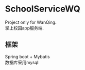 # SchoolServiceWQ
Project only for WanQing.          
掌上校园app服务端.  
## 框架
Spring boot + Mybatis         
数据库采用mysql
